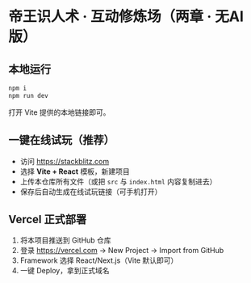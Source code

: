# 帝王识人术 · 互动修炼场（两章 · 无AI版）

## 本地运行
```bash
npm i
npm run dev
```
打开 Vite 提供的本地链接即可。

## 一键在线试玩（推荐）
- 访问 https://stackblitz.com
- 选择 **Vite + React** 模板，新建项目
- 上传本仓库所有文件（或把 `src` 与 `index.html` 内容复制进去）
- 保存后自动生成在线试玩链接（可手机打开）

## Vercel 正式部署
1. 将本项目推送到 GitHub 仓库
2. 登录 https://vercel.com → New Project → Import from GitHub
3. Framework 选择 React/Next.js（Vite 默认即可）
4. 一键 Deploy，拿到正式域名
